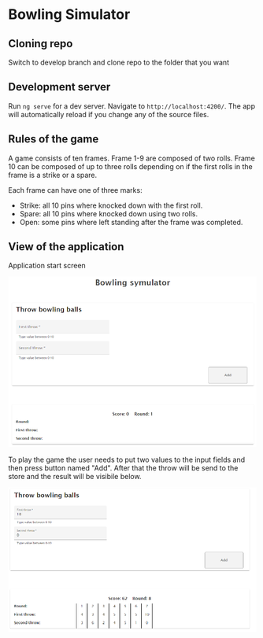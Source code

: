 # Bowling Simulator

## Cloning repo

Switch to develop branch and clone repo to the folder that you want

## Development server

Run `ng serve` for a dev server. Navigate to `http://localhost:4200/`. The app will automatically reload if you change any of the source files.

## Rules of the game

A game consists of ten frames. Frame 1-9 are composed of two rolls.
Frame 10 can be composed of up to three rolls depending on if the first rolls in the frame is a strike or a spare.

Each frame can have one of three marks:

- Strike: all 10 pins where knocked down with the first roll.
- Spare: all 10 pins where knocked down using two rolls.
- Open: some pins where left standing after the frame was completed.

## View of the application

Application start screen

![Game Image](src/assets/images/game.png)

To play the game the user needs to put two values to the input fields and then press button named "Add".
After that the throw will be send to the store and the result will be visibile below.

![Game 2 Image](src/assets/images/game2.png)
